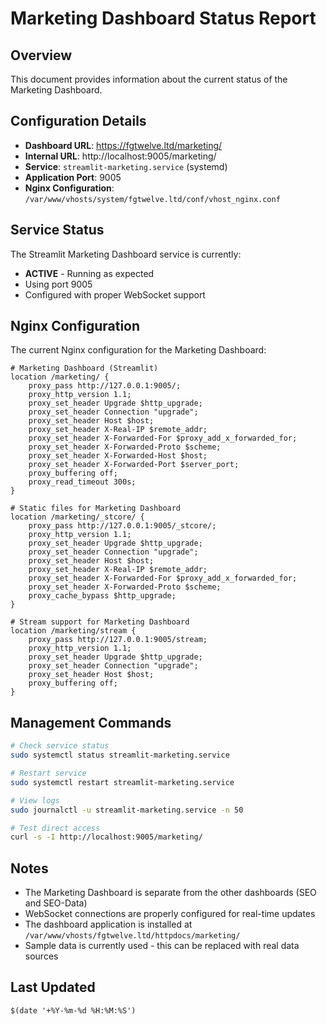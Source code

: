 # Marketing Dashboard Status Report

## Overview

This document provides information about the current status of the Marketing Dashboard.

## Configuration Details

- **Dashboard URL**: https://fgtwelve.ltd/marketing/
- **Internal URL**: http://localhost:9005/marketing/
- **Service**: `streamlit-marketing.service` (systemd)
- **Application Port**: 9005
- **Nginx Configuration**: `/var/www/vhosts/system/fgtwelve.ltd/conf/vhost_nginx.conf`

## Service Status

The Streamlit Marketing Dashboard service is currently:
- **ACTIVE** - Running as expected
- Using port 9005
- Configured with proper WebSocket support

## Nginx Configuration

The current Nginx configuration for the Marketing Dashboard:

```nginx
# Marketing Dashboard (Streamlit)
location /marketing/ {
    proxy_pass http://127.0.0.1:9005/;
    proxy_http_version 1.1;
    proxy_set_header Upgrade $http_upgrade;
    proxy_set_header Connection "upgrade";
    proxy_set_header Host $host;
    proxy_set_header X-Real-IP $remote_addr;
    proxy_set_header X-Forwarded-For $proxy_add_x_forwarded_for;
    proxy_set_header X-Forwarded-Proto $scheme;
    proxy_set_header X-Forwarded-Host $host;
    proxy_set_header X-Forwarded-Port $server_port;
    proxy_buffering off;
    proxy_read_timeout 300s;
}

# Static files for Marketing Dashboard
location /marketing/_stcore/ {
    proxy_pass http://127.0.0.1:9005/_stcore/;
    proxy_http_version 1.1;
    proxy_set_header Upgrade $http_upgrade;
    proxy_set_header Connection "upgrade";
    proxy_set_header Host $host;
    proxy_set_header X-Real-IP $remote_addr;
    proxy_set_header X-Forwarded-For $proxy_add_x_forwarded_for;
    proxy_set_header X-Forwarded-Proto $scheme;
    proxy_cache_bypass $http_upgrade;
}

# Stream support for Marketing Dashboard
location /marketing/stream {
    proxy_pass http://127.0.0.1:9005/stream;
    proxy_http_version 1.1;
    proxy_set_header Upgrade $http_upgrade;
    proxy_set_header Connection "upgrade";
    proxy_set_header Host $host;
    proxy_buffering off;
}
```

## Management Commands

```bash
# Check service status
sudo systemctl status streamlit-marketing.service

# Restart service
sudo systemctl restart streamlit-marketing.service

# View logs
sudo journalctl -u streamlit-marketing.service -n 50

# Test direct access
curl -s -I http://localhost:9005/marketing/
```

## Notes

- The Marketing Dashboard is separate from the other dashboards (SEO and SEO-Data)
- WebSocket connections are properly configured for real-time updates
- The dashboard application is installed at `/var/www/vhosts/fgtwelve.ltd/httpdocs/marketing/`
- Sample data is currently used - this can be replaced with real data sources

## Last Updated

`$(date '+%Y-%m-%d %H:%M:%S')`